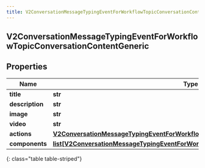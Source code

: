```yaml
---
title: V2ConversationMessageTypingEventForWorkflowTopicConversationContentGeneric
---
```

## V2ConversationMessageTypingEventForWorkflowTopicConversationContentGeneric

## Properties

|Name | Type | Description | Notes|
|------------ | ------------- | ------------- | -------------|
| **title** | **str** |  | [optional] |
| **description** | **str** |  | [optional] |
| **image** | **str** |  | [optional] |
| **video** | **str** |  | [optional] |
| **actions** | [**V2ConversationMessageTypingEventForWorkflowTopicConversationContentActions**](V2ConversationMessageTypingEventForWorkflowTopicConversationContentActions.html) |  | [optional] |
| **components** | [**list[V2ConversationMessageTypingEventForWorkflowTopicConversationButtonComponent]**](V2ConversationMessageTypingEventForWorkflowTopicConversationButtonComponent.html) |  | [optional] |
{: class="table table-striped"}


